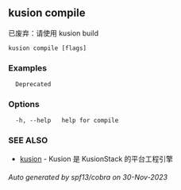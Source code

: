 ## kusion compile

已废弃：请使用 kusion build

```
kusion compile [flags]
```

### Examples

```
  Deprecated
```

### Options

```
  -h, --help   help for compile
```

### SEE ALSO

* [kusion](kusion.md)	 - Kusion 是 KusionStack 的平台工程引擎

###### Auto generated by spf13/cobra on 30-Nov-2023
